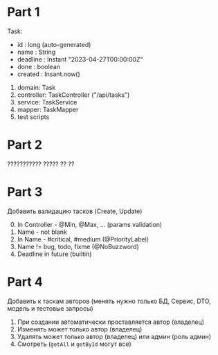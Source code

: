 # Part 1


Task:
- id : long (auto-generated)
- name : String
- deadline : Instant "2023-04-27T00:00:00Z"
- done : boolean
- created : Insant.now()


1. domain: Task
2. controller: TaskController ("/api/tasks")
3. service: TaskService
4. mapper: TaskMapper
5. test scripts


# Part 2


??????????? ????? ?? ??


# Part 3


Добавить валидацию тасков (Create, Update)


0. In Controller - @Min, @Max, ... (params validation)
1. Name - not blank
2. In Name - #critical, #medium (@PriorityLabel)
3. Name != bug, todo, fixme (@NoBuzzword)
4. Deadline in future (builtin)


# Part 4




Добавить к таскам авторов (менять нужно только БД, Сервис, DTO, модель и тестовые запросы)
1. При создании автоматически проставляется автор (владелец)
2. Изменять может только автор (владелец)
3. Удалять может только автор (владелец) или админ (роль админ)
4. Смотреть (`getAll` и `getById` могут все)



